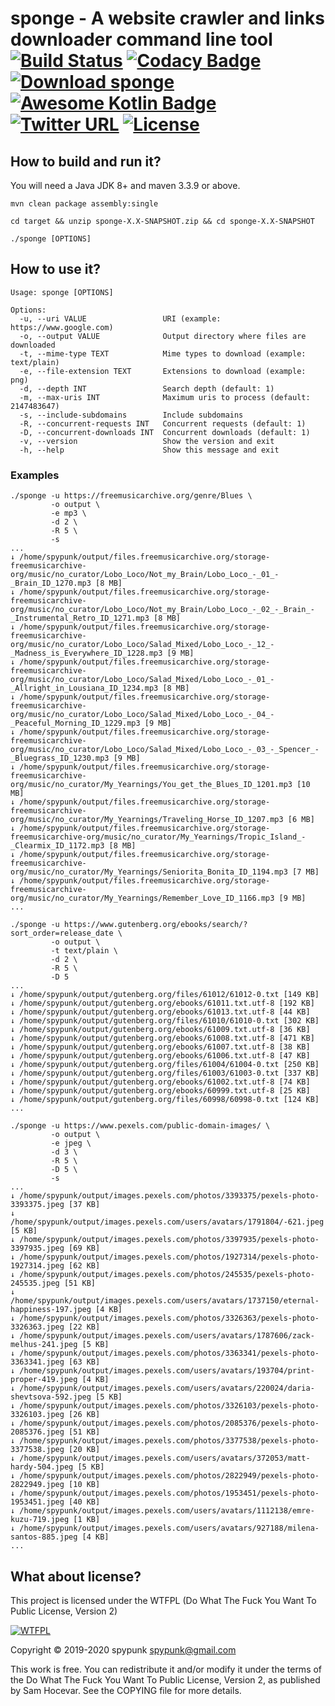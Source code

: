 sponge - A website crawler and links downloader command line tool [![Build Status](https://travis-ci.org/spypunk/sponge.svg?branch=master)](https://travis-ci.org/spypunk/sponge) [![Codacy Badge](https://api.codacy.com/project/badge/Grade/d82ffffb736c4d82858a63385a6f900a)](https://www.codacy.com/manual/spypunk/sponge?utm_source=github.com&amp;utm_medium=referral&amp;utm_content=spypunk/sponge&amp;utm_campaign=Badge_Grade) [![Download sponge](https://img.shields.io/sourceforge/dt/spypunk-sponge.svg)](https://sourceforge.net/projects/spypunk-sponge/files/latest/download) [![Awesome Kotlin Badge](https://kotlin.link/awesome-kotlin.svg)](https://github.com/KotlinBy/awesome-kotlin) [![Twitter URL](https://img.shields.io/twitter/url/https/twitter.com/fold_left.svg?style=social&label=Follow)](https://twitter.com/spypunkk) [![License](http://www.wtfpl.net/wp-content/uploads/2012/12/wtfpl-badge-4.png)](http://www.wtfpl.net/)
===
## How to build and run it?
You will need a Java JDK 8+ and maven 3.3.9 or above.
~~~
mvn clean package assembly:single

cd target && unzip sponge-X.X-SNAPSHOT.zip && cd sponge-X.X-SNAPSHOT

./sponge [OPTIONS]
~~~
## How to use it?
~~~
Usage: sponge [OPTIONS]

Options:
  -u, --uri VALUE                 URI (example: https://www.google.com)
  -o, --output VALUE              Output directory where files are downloaded
  -t, --mime-type TEXT            Mime types to download (example: text/plain)
  -e, --file-extension TEXT       Extensions to download (example: png)
  -d, --depth INT                 Search depth (default: 1)
  -m, --max-uris INT              Maximum uris to process (default: 2147483647)
  -s, --include-subdomains        Include subdomains
  -R, --concurrent-requests INT   Concurrent requests (default: 1)
  -D, --concurrent-downloads INT  Concurrent downloads (default: 1)
  -v, --version                   Show the version and exit
  -h, --help                      Show this message and exit
~~~
### Examples
~~~
./sponge -u https://freemusicarchive.org/genre/Blues \
         -o output \
         -e mp3 \
         -d 2 \
         -R 5 \
         -s
...
↓ /home/spypunk/output/files.freemusicarchive.org/storage-freemusicarchive-org/music/no_curator/Lobo_Loco/Not_my_Brain/Lobo_Loco_-_01_-_Brain_ID_1270.mp3 [8 MB]
↓ /home/spypunk/output/files.freemusicarchive.org/storage-freemusicarchive-org/music/no_curator/Lobo_Loco/Not_my_Brain/Lobo_Loco_-_02_-_Brain_-_Instrumental_Retro_ID_1271.mp3 [8 MB]
↓ /home/spypunk/output/files.freemusicarchive.org/storage-freemusicarchive-org/music/no_curator/Lobo_Loco/Salad_Mixed/Lobo_Loco_-_12_-_Madness_is_Everywhere_ID_1228.mp3 [9 MB]
↓ /home/spypunk/output/files.freemusicarchive.org/storage-freemusicarchive-org/music/no_curator/Lobo_Loco/Salad_Mixed/Lobo_Loco_-_01_-_Allright_in_Lousiana_ID_1234.mp3 [8 MB]
↓ /home/spypunk/output/files.freemusicarchive.org/storage-freemusicarchive-org/music/no_curator/Lobo_Loco/Salad_Mixed/Lobo_Loco_-_04_-_Peaceful_Morning_ID_1229.mp3 [9 MB]
↓ /home/spypunk/output/files.freemusicarchive.org/storage-freemusicarchive-org/music/no_curator/Lobo_Loco/Salad_Mixed/Lobo_Loco_-_03_-_Spencer_-_Bluegrass_ID_1230.mp3 [9 MB]
↓ /home/spypunk/output/files.freemusicarchive.org/storage-freemusicarchive-org/music/no_curator/My_Yearnings/You_get_the_Blues_ID_1201.mp3 [10 MB]
↓ /home/spypunk/output/files.freemusicarchive.org/storage-freemusicarchive-org/music/no_curator/My_Yearnings/Traveling_Horse_ID_1207.mp3 [6 MB]
↓ /home/spypunk/output/files.freemusicarchive.org/storage-freemusicarchive-org/music/no_curator/My_Yearnings/Tropic_Island_-_Clearmix_ID_1172.mp3 [8 MB]
↓ /home/spypunk/output/files.freemusicarchive.org/storage-freemusicarchive-org/music/no_curator/My_Yearnings/Seniorita_Bonita_ID_1194.mp3 [7 MB]
↓ /home/spypunk/output/files.freemusicarchive.org/storage-freemusicarchive-org/music/no_curator/My_Yearnings/Remember_Love_ID_1166.mp3 [9 MB]
...
~~~
~~~
./sponge -u https://www.gutenberg.org/ebooks/search/?sort_order=release_date \
         -o output \
         -t text/plain \
         -d 2 \
         -R 5 \
         -D 5
...
↓ /home/spypunk/output/gutenberg.org/files/61012/61012-0.txt [149 KB]
↓ /home/spypunk/output/gutenberg.org/ebooks/61011.txt.utf-8 [192 KB]
↓ /home/spypunk/output/gutenberg.org/ebooks/61013.txt.utf-8 [44 KB]
↓ /home/spypunk/output/gutenberg.org/files/61010/61010-0.txt [302 KB]
↓ /home/spypunk/output/gutenberg.org/ebooks/61009.txt.utf-8 [36 KB]
↓ /home/spypunk/output/gutenberg.org/ebooks/61008.txt.utf-8 [471 KB]
↓ /home/spypunk/output/gutenberg.org/ebooks/61007.txt.utf-8 [38 KB]
↓ /home/spypunk/output/gutenberg.org/ebooks/61006.txt.utf-8 [47 KB]
↓ /home/spypunk/output/gutenberg.org/files/61004/61004-0.txt [250 KB]
↓ /home/spypunk/output/gutenberg.org/files/61003/61003-0.txt [337 KB]
↓ /home/spypunk/output/gutenberg.org/ebooks/61002.txt.utf-8 [74 KB]
↓ /home/spypunk/output/gutenberg.org/ebooks/60999.txt.utf-8 [25 KB]
↓ /home/spypunk/output/gutenberg.org/files/60998/60998-0.txt [124 KB]
...
~~~
~~~
./sponge -u https://www.pexels.com/public-domain-images/ \
         -o output \
         -e jpeg \
         -d 3 \
         -R 5 \
         -D 5 \
         -s
...
↓ /home/spypunk/output/images.pexels.com/photos/3393375/pexels-photo-3393375.jpeg [37 KB]
↓ /home/spypunk/output/images.pexels.com/users/avatars/1791804/-621.jpeg [5 KB]
↓ /home/spypunk/output/images.pexels.com/photos/3397935/pexels-photo-3397935.jpeg [69 KB]
↓ /home/spypunk/output/images.pexels.com/photos/1927314/pexels-photo-1927314.jpeg [62 KB]
↓ /home/spypunk/output/images.pexels.com/photos/245535/pexels-photo-245535.jpeg [51 KB]
↓ /home/spypunk/output/images.pexels.com/users/avatars/1737150/eternal-happiness-197.jpeg [4 KB]
↓ /home/spypunk/output/images.pexels.com/photos/3326363/pexels-photo-3326363.jpeg [22 KB]
↓ /home/spypunk/output/images.pexels.com/users/avatars/1787606/zack-melhus-241.jpeg [5 KB]
↓ /home/spypunk/output/images.pexels.com/photos/3363341/pexels-photo-3363341.jpeg [63 KB]
↓ /home/spypunk/output/images.pexels.com/users/avatars/193704/print-proper-419.jpeg [4 KB]
↓ /home/spypunk/output/images.pexels.com/users/avatars/220024/daria-shevtsova-592.jpeg [5 KB]
↓ /home/spypunk/output/images.pexels.com/photos/3326103/pexels-photo-3326103.jpeg [26 KB]
↓ /home/spypunk/output/images.pexels.com/photos/2085376/pexels-photo-2085376.jpeg [51 KB]
↓ /home/spypunk/output/images.pexels.com/photos/3377538/pexels-photo-3377538.jpeg [20 KB]
↓ /home/spypunk/output/images.pexels.com/users/avatars/372053/matt-hardy-504.jpeg [5 KB]
↓ /home/spypunk/output/images.pexels.com/photos/2822949/pexels-photo-2822949.jpeg [10 KB]
↓ /home/spypunk/output/images.pexels.com/photos/1953451/pexels-photo-1953451.jpeg [40 KB]
↓ /home/spypunk/output/images.pexels.com/users/avatars/1112138/emre-kuzu-719.jpeg [1 KB]
↓ /home/spypunk/output/images.pexels.com/users/avatars/927188/milena-santos-885.jpeg [4 KB]
...
~~~
## What about license?
This project is licensed under the WTFPL (Do What The Fuck You Want To Public License, Version 2)

[![WTFPL](http://www.wtfpl.net/wp-content/uploads/2012/12/logo-160x116.png)](http://www.wtfpl.net/)

Copyright © 2019-2020 spypunk [spypunk@gmail.com](mailto:spypunk@gmail.com)

This work is free. You can redistribute it and/or modify it under the terms of the Do What The Fuck You Want To Public License, Version 2, as published by Sam Hocevar. See the COPYING file for more details.
